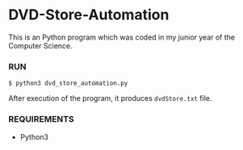 # DVD-Store-Automation
This is an Python program which was coded in my junior year of the Computer Science. 

### RUN

`$ python3 dvd_store_automation.py`

After execution of the program, it produces `dvdStore.txt` file.

### REQUIREMENTS

- Python3
